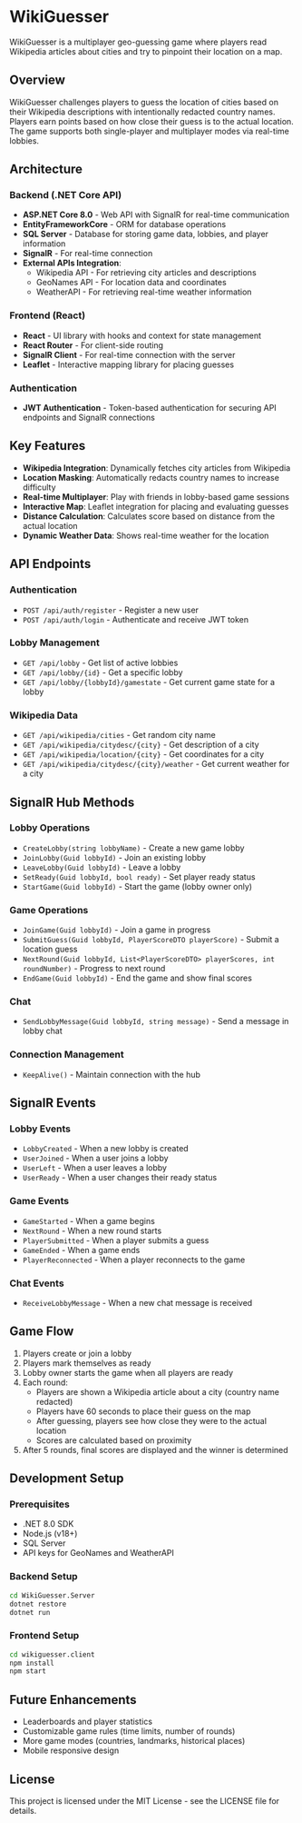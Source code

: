 # WikiGuesser

WikiGuesser is a multiplayer geo-guessing game where players read Wikipedia articles about cities and try to pinpoint their location on a map.

## Overview

WikiGuesser challenges players to guess the location of cities based on their Wikipedia descriptions with intentionally redacted country names. Players earn points based on how close their guess is to the actual location. The game supports both single-player and multiplayer modes via real-time lobbies.

## Architecture

### Backend (.NET Core API)
- **ASP.NET Core 8.0** - Web API with SignalR for real-time communication
- **EntityFrameworkCore** - ORM for database operations
- **SQL Server** - Database for storing game data, lobbies, and player information
- **SignalR** - For real-time connection
- **External APIs Integration**:
  - Wikipedia API - For retrieving city articles and descriptions
  - GeoNames API - For location data and coordinates
  - WeatherAPI - For retrieving real-time weather information

### Frontend (React)
- **React** - UI library with hooks and context for state management
- **React Router** - For client-side routing
- **SignalR Client** - For real-time connection with the server
- **Leaflet** - Interactive mapping library for placing guesses

### Authentication
- **JWT Authentication** - Token-based authentication for securing API endpoints and SignalR connections

## Key Features

- **Wikipedia Integration**: Dynamically fetches city articles from Wikipedia
- **Location Masking**: Automatically redacts country names to increase difficulty
- **Real-time Multiplayer**: Play with friends in lobby-based game sessions
- **Interactive Map**: Leaflet integration for placing and evaluating guesses
- **Distance Calculation**: Calculates score based on distance from the actual location
- **Dynamic Weather Data**: Shows real-time weather for the location

## API Endpoints

### Authentication
- `POST /api/auth/register` - Register a new user
- `POST /api/auth/login` - Authenticate and receive JWT token

### Lobby Management
- `GET /api/lobby` - Get list of active lobbies
- `GET /api/lobby/{id}` - Get a specific lobby
- `GET /api/lobby/{lobbyId}/gamestate` - Get current game state for a lobby

### Wikipedia Data
- `GET /api/wikipedia/cities` - Get random city name
- `GET /api/wikipedia/citydesc/{city}` - Get description of a city
- `GET /api/wikipedia/location/{city}` - Get coordinates for a city
- `GET /api/wikipedia/citydesc/{city}/weather` - Get current weather for a city

## SignalR Hub Methods

### Lobby Operations
- `CreateLobby(string lobbyName)` - Create a new game lobby
- `JoinLobby(Guid lobbyId)` - Join an existing lobby
- `LeaveLobby(Guid lobbyId)` - Leave a lobby
- `SetReady(Guid lobbyId, bool ready)` - Set player ready status
- `StartGame(Guid lobbyId)` - Start the game (lobby owner only)

### Game Operations
- `JoinGame(Guid lobbyId)` - Join a game in progress
- `SubmitGuess(Guid lobbyId, PlayerScoreDTO playerScore)` - Submit a location guess
- `NextRound(Guid lobbyId, List<PlayerScoreDTO> playerScores, int roundNumber)` - Progress to next round
- `EndGame(Guid lobbyId)` - End the game and show final scores

### Chat
- `SendLobbyMessage(Guid lobbyId, string message)` - Send a message in lobby chat

### Connection Management
- `KeepAlive()` - Maintain connection with the hub

## SignalR Events

### Lobby Events
- `LobbyCreated` - When a new lobby is created
- `UserJoined` - When a user joins a lobby
- `UserLeft` - When a user leaves a lobby
- `UserReady` - When a user changes their ready status

### Game Events
- `GameStarted` - When a game begins
- `NextRound` - When a new round starts
- `PlayerSubmitted` - When a player submits a guess
- `GameEnded` - When a game ends
- `PlayerReconnected` - When a player reconnects to the game

### Chat Events
- `ReceiveLobbyMessage` - When a new chat message is received

## Game Flow

1. Players create or join a lobby
2. Players mark themselves as ready
3. Lobby owner starts the game when all players are ready
4. Each round:
   - Players are shown a Wikipedia article about a city (country name redacted)
   - Players have 60 seconds to place their guess on the map
   - After guessing, players see how close they were to the actual location
   - Scores are calculated based on proximity
5. After 5 rounds, final scores are displayed and the winner is determined

## Development Setup

### Prerequisites
- .NET 8.0 SDK
- Node.js (v18+)
- SQL Server
- API keys for GeoNames and WeatherAPI

### Backend Setup
```bash
cd WikiGuesser.Server
dotnet restore
dotnet run
```

### Frontend Setup
```bash
cd wikiguesser.client
npm install
npm start
```

## Future Enhancements
- Leaderboards and player statistics
- Customizable game rules (time limits, number of rounds)
- More game modes (countries, landmarks, historical places)
- Mobile responsive design

## License
This project is licensed under the MIT License - see the LICENSE file for details.
